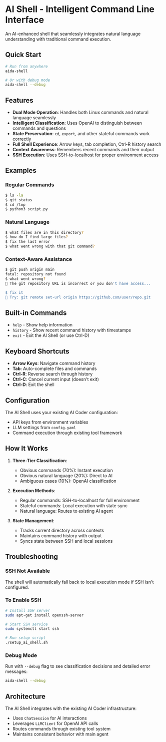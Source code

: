 # AI Shell - Intelligent Command Line Interface

An AI-enhanced shell that seamlessly integrates natural language understanding with traditional command execution.

## Quick Start

```bash
# Run from anywhere
aida-shell

# Or with debug mode
aida-shell --debug
```

## Features

- **Dual Mode Operation**: Handles both Linux commands and natural language seamlessly
- **Intelligent Classification**: Uses OpenAI to distinguish between commands and questions
- **State Preservation**: `cd`, `export`, and other stateful commands work correctly
- **Full Shell Experience**: Arrow keys, tab completion, Ctrl-R history search
- **Context Awareness**: Remembers recent commands and their output
- **SSH Execution**: Uses SSH-to-localhost for proper environment access

## Examples

### Regular Commands
```bash
$ ls -la
$ git status
$ cd /tmp
$ python3 script.py
```

### Natural Language
```bash
$ what files are in this directory?
$ how do I find large files?
$ fix the last error
$ what went wrong with that git command?
```

### Context-Aware Assistance
```bash
$ git push origin main
fatal: repository not found
$ what went wrong?
🤖 The git repository URL is incorrect or you don't have access...

$ fix it
🤖 Try: git remote set-url origin https://github.com/user/repo.git
```

## Built-in Commands

- `help` - Show help information
- `history` - Show recent command history with timestamps
- `exit` - Exit the AI Shell (or use Ctrl-D)

## Keyboard Shortcuts

- **Arrow Keys**: Navigate command history
- **Tab**: Auto-complete files and commands
- **Ctrl-R**: Reverse search through history
- **Ctrl-C**: Cancel current input (doesn't exit)
- **Ctrl-D**: Exit the shell

## Configuration

The AI Shell uses your existing AI Coder configuration:
- API keys from environment variables
- LLM settings from `config.yaml`
- Command execution through existing tool framework

## How It Works

1. **Three-Tier Classification**:
   - Obvious commands (70%): Instant execution
   - Obvious natural language (20%): Direct to AI
   - Ambiguous cases (10%): OpenAI classification

2. **Execution Methods**:
   - Regular commands: SSH-to-localhost for full environment
   - Stateful commands: Local execution with state sync
   - Natural language: Routes to existing AI agent

3. **State Management**:
   - Tracks current directory across contexts
   - Maintains command history with output
   - Syncs state between SSH and local sessions

## Troubleshooting

### SSH Not Available
The shell will automatically fall back to local execution mode if SSH isn't configured.

### To Enable SSH
```bash
# Install SSH server
sudo apt-get install openssh-server

# Start SSH service
sudo systemctl start ssh

# Run setup script
./setup_ai_shell.sh
```

### Debug Mode
Run with `--debug` flag to see classification decisions and detailed error messages:
```bash
aida-shell --debug
```

## Architecture

The AI Shell integrates with the existing AI Coder infrastructure:
- Uses `ChatSession` for AI interactions
- Leverages `LLMClient` for OpenAI API calls
- Routes commands through existing tool system
- Maintains consistent behavior with main agent
